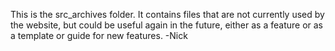 This is the src_archives folder. It contains files that are not currently used by the website, but could be useful again in the future, either as a feature or as a template or guide for new features.
-Nick
